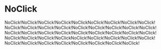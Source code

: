 # NoClick
NoClick!NoClick!NoClick!NoClick!NoClickNoClick!NoClick!NoClick!NoClick!NoClick!NoClick!NoClick!NoClick!NoClick!NoClick!NoClick!NoClick!NoClick!NoClick!NoClick!NoClick!NoClick!NoClick!NoClick!NoClick!NoClick!NoClick!NoClick!NoClick!NoClick!NoClickNoClick!NoClick!NoClick!NoClick!NoClick!NoClick!NoClick!NoClick!NoClick!NoClick!NoClick!NoClick!NoClick!
